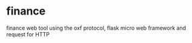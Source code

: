 # finance
finance web tool using the oxf protocol, flask micro web framework  and request for HTTP 
